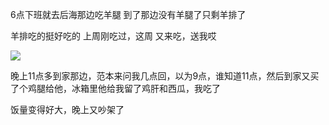 6点下班就去后海那边吃羊腿
到了那边没有羊腿了只剩羊排了

羊排吃的挺好吃的
上周刚吃过，这周 又来吃，送我哎

![](http://upload-images.jianshu.io/upload_images/6904315-b2ad1527172267e2.jpg?imageMogr2/auto-orient/strip%7CimageView2/2/w/1080/q/50)

晚上11点多到家那边，范本来问我几点回，以为9点，谁知道11点，然后到家又买了个鸡腿给他，冰箱里他给我留了鸡肝和西瓜，我吃了


饭量变得好大，晚上又吵架了
